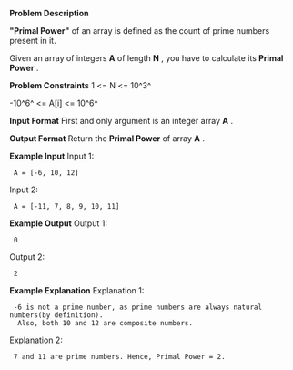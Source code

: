 **Problem Description**

**"Primal Power"** of an array is defined as the count of prime numbers present in it.

Given an array of integers **A** of length **N** , you have to calculate its **Primal Power** .

**Problem Constraints**
1 <= N <= 10^3^

-10^6^ <= A[i] <= 10^6^

**Input Format**
First and only argument is an integer array **A** .

**Output Format**
Return the **Primal Power** of array **A** .

**Example Input**
Input 1:

```
 A = [-6, 10, 12]
```

Input 2:

```
 A = [-11, 7, 8, 9, 10, 11]
```

**Example Output**
Output 1:

```
 0
```

Output 2:

```
 2
```

**Example Explanation**
Explanation 1:

```
 -6 is not a prime number, as prime numbers are always natural numbers(by definition).
  Also, both 10 and 12 are composite numbers.
```

Explanation 2:

```
 7 and 11 are prime numbers. Hence, Primal Power = 2.
```
